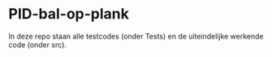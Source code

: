 # PID-bal-op-plank

In deze repo staan alle testcodes (onder Tests) en de uiteindelijke werkende code (onder src).
